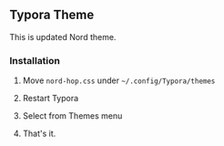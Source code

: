 ## Typora Theme

This is updated Nord theme.

### Installation

1. Move `nord-hop.css` under `~/.config/Typora/themes`

2. Restart Typora

3. Select from Themes menu

4. That's it.